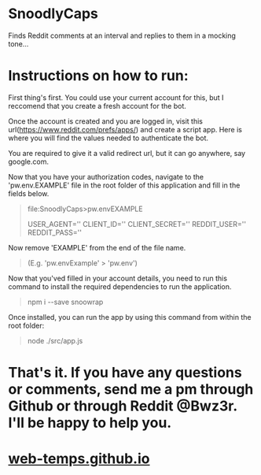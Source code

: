 # SnoodlyCaps
 Finds Reddit comments at an interval and replies to them in a mocking tone...


# Instructions on how to run:

First thing's first. You could use your current account for this, but I reccomend that you create a fresh account for the bot.

Once the account is created and you are logged in, visit this url(https://www.reddit.com/prefs/apps/) and create a script app. Here is where you will find the values needed to authenticate the bot. 

You are required to give it a valid redirect url, but it can go anywhere, say google.com.

Now that you have your authorization codes, navigate to the 'pw.env.EXAMPLE' file in the root folder of this application and fill in the fields below.

>file:SnoodlyCaps>pw.envEXAMPLE
>
>   USER_AGENT=''
>   CLIENT_ID=''
>   CLIENT_SECRET=''
>   REDDIT_USER=''
>   REDDIT_PASS=''


Now remove 'EXAMPLE' from the end of the file name.

> (E.g. 'pw.envExample' > 'pw.env')


Now that you'ved filled in your account details, you need to run this command to install the required dependencies to run the application.

> npm i --save snoowrap

Once installed, you can run the app by using this command from within the root folder:

> node ./src/app.js

# That's it. If you have any questions or comments, send me a pm through Github or through Reddit @Bwz3r. I'll be happy to help you.


# <a href="https://www.web-temps.github.io">web-temps.github.io</a>
